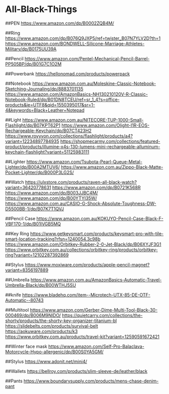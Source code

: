 # All-Black-Things

##PEN
https://www.amazon.com/dp/B0002ZQB4M/

##Ring
https://www.amazon.com/dp/B076Q9JXP5/ref=twister_B07N7YLV2D?th=1
https://www.amazon.com/BONDWELL-Silicone-Marriage-Athletes-Military/dp/B0175UU39A

##Pencil
https://www.amazon.com/Pentel-Mechanical-Pencil-Barrel-PP505BP/dp/B01G7C1O2M

##Powerbank
https://hellonomad.com/products/powerpack

##Notebook
https://www.amazon.com.au/Moleskine-Classic-Notebook-Sketching-Journaling/dp/8883701135
https://www.amazon.com/AmazonBasics-NH130210120V-R-Classic-Notebook-Ruled/dp/B01DN8TCEU/ref=sr_1_4?s=office-products&ie=UTF8&qid=1550395017&sr=1-4&keywords=Black+Leather+Notepad

##Light
https://www.amazon.com.au/NITECORE-TUP-1000-Small-Flashlight/dp/B07KPT62P1
https://www.amazon.com/Olight-I1R-EOS-Rechargeable-Keychain/dp/B07CT423H2
https://www.rovyvon.com/collections/flashlight/products/a4?variant=12234897784935
https://shopmecarmy.com/collections/featured-product/products/illumine-x4s-130-lumens-mini-rechargeable-alluminum-keychain-flashlight?variant=51125983111

##Lighter
https://www.amazon.com/Tsubota-Pearl-Queue-Metal-Lighter/dp/B00A2MTUV6/
https://www.amazon.com.au/Zippo-Black-Matte-Pocket-Lighter/dp/B000P3LG2S/

##Watch
https://ulxstore.com/products/raven-all-black-watch?variant=36420778631
https://www.amazon.com/dp/B0721K568R
https://www.amazon.com/dp/B003JJBC4M/
https://www.amazon.com/dp/B00YTYI35W/
https://www.amazon.com.au/CASIO-G-Shock-Absolute-Toughness-DW-D5500BB-1/dp/B07K7T1QVJ

##Pencil Case
https://www.amazon.com.au/KOKUYO-Pencil-Case-Black-F-VBF170-1/dp/B01IVGB5MQ

##Key Ring
https://www.getkeysmart.com/products/keysmart-pro-with-tile-smart-location-tracking?rfsn=1240054.3c98b
https://www.amazon.com/Orbitkey-Rubber-2-0-Jet-Black/dp/B06XYJF3G1
https://www.orbitkey.com.au/collections/orbitkey-ring/products/orbitkey-ring?variant=12102287392869

##Stylus
https://www.moxiware.com/products/apple-pencil-magnet?variant=8356197889

##Umbrella
https://www.amazon.com.au/AmazonBasics-Automatic-Travel-Umbrella-Black/dp/B00WTHJ5SU

##knife
https://www.bladehq.com/item--Microtech-UTX-85-DE-OTF-Automatic--80743

##Multitool
https://www.amazon.com/Gerber-Dime-Multi-Tool-Black-30-000469/dp/B006M9NIDO/
https://quietcarry.com/collections/the-shorty/products/the-shorty-key-organizer-titanium-bl
https://slidebelts.com/products/survival-belt
https://aokuware.com/products/k3
https://www.orbitkey.com.au/products/travel-kit?variant=12590591672421

##Winter face mask
https://www.amazon.com/Self-Pro-Balaclava-Motorcycle-Hypo-allergenic/dp/B00S0YA5GM/

##Stylus
https://www.adonit.net/mini4/

##Wallets
https://bellroy.com/products/slim-sleeve-de/leather/black

##Pants
https://www.boundarysupply.com/products/mens-chase-denim-pant
